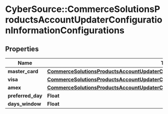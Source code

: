 # CyberSource::CommerceSolutionsProductsAccountUpdaterConfigurationInformationConfigurations

## Properties
Name | Type | Description | Notes
------------ | ------------- | ------------- | -------------
**master_card** | [**CommerceSolutionsProductsAccountUpdaterConfigurationInformationConfigurationsMasterCard**](CommerceSolutionsProductsAccountUpdaterConfigurationInformationConfigurationsMasterCard.md) |  | [optional] 
**visa** | [**CommerceSolutionsProductsAccountUpdaterConfigurationInformationConfigurationsVisa**](CommerceSolutionsProductsAccountUpdaterConfigurationInformationConfigurationsVisa.md) |  | [optional] 
**amex** | [**CommerceSolutionsProductsAccountUpdaterConfigurationInformationConfigurationsAmex**](CommerceSolutionsProductsAccountUpdaterConfigurationInformationConfigurationsAmex.md) |  | [optional] 
**preferred_day** | **Float** |  | [optional] 
**days_window** | **Float** |  | [optional] 


